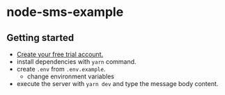 # node-sms-example

## Getting started

- [Create your free trial account.](https://www.twilio.com/login)
- install dependencies with `yarn` command.
- create `.env` from `.env.example`.
  - change environment variables
- execute the server with `yarn dev` and type the message body content.
